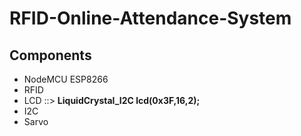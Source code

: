 # RFID-Online-Attendance-System
<h2>Components</h2>
<ul>
  <li>NodeMCU ESP8266</li>
  <li>RFID</li>
  <li>LCD ::> <b>LiquidCrystal_I2C lcd(0x3F,16,2); </b></li>
  <li>I2C</li>
  <li>Sarvo</li>
</ul>
